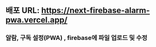 ## 배포 URL: https://next-firebase-alarm-pwa.vercel.app/

### 알람, 구독 설정(PWA) , firebase에 파일 업로드 및 수정 
